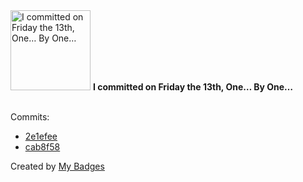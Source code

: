 <img src="https://my-badges.github.io/my-badges/friday-13.png" alt="I committed on Friday the 13th, One… By One…" title="I committed on Friday the 13th, One… By One…" width="128">
<strong>I committed on Friday the 13th, One… By One…</strong>
<br><br>

Commits:

- <a href="https://github.com/GustavoDiogo/grpc-dht-file-system/commit/2e1efee303ceb69a236428f05df804a16e5164aa">2e1efee</a>
- <a href="https://github.com/GustavoDiogo/grpc-dht-file-system/commit/cab8f5801f31e0d14d38cb7b759b29610f226cdf">cab8f58</a>


Created by <a href="https://github.com/my-badges/my-badges">My Badges</a>